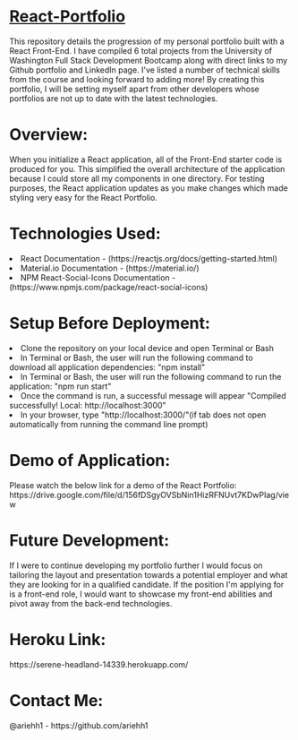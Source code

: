 # [React-Portfolio](https://serene-headland-14339.herokuapp.com/)

This repository details the progression of my personal portfolio built with a React Front-End. I have compiled 6 total projects from the University of Washington Full Stack Development Bootcamp along with direct links to my Github portfolio and LinkedIn page. I've listed a number of technical skills from the course and looking forward to adding more! By creating this portfolio, I will be setting myself apart from other developers whose portfolios are not up to date with the latest technologies.

<h1>Overview:</h1>
When you initialize a React application, all of the Front-End starter code is produced for you. This simplified the overall architecture of the application because I could store all my components in one directory. For testing purposes, the React application updates as you make changes which made styling very easy for the React Portfolio.

<h1>Technologies Used:</h1>
<li>React Documentation - (https://reactjs.org/docs/getting-started.html)</li>
<li>Material.io Documentation - (https://material.io/)</li>
<li>NPM React-Social-Icons Documentation - (https://www.npmjs.com/package/react-social-icons)</li>

<h1>Setup Before Deployment:</h1>
<li>Clone the repository on your local device and open Terminal or Bash</li>
<li>In Terminal or Bash, the user will run the following command to download all application dependencies: "npm install"</li>
<li>In Terminal or Bash, the user will run the following command to run the application: "npm run start"</li>
<li>Once the command is run, a successful message will appear "Compiled successfully! Local: http://localhost:3000"</li>
<li>In your browser, type "http://localhost:3000/"(if tab does not open automatically from running the command line prompt)</li>

<h1>Demo of Application:</h1>
Please watch the below link for a demo of the React Portfolio:
https://drive.google.com/file/d/156fDSgyOVSbNin1HizRFNUvt7KDwPIag/view

<h1>Future Development:</h1>
If I were to continue developing my portfolio further I would focus on tailoring the layout and presentation towards a potential employer and what they are looking for in a qualified candidate. If the position I'm applying for is a front-end role, I would want to showcase my front-end abilities and pivot away from the back-end technologies.

<h1>Heroku Link:</h1>
https://serene-headland-14339.herokuapp.com/

<h1>Contact Me:</h1>
@ariehh1 - https://github.com/ariehh1
